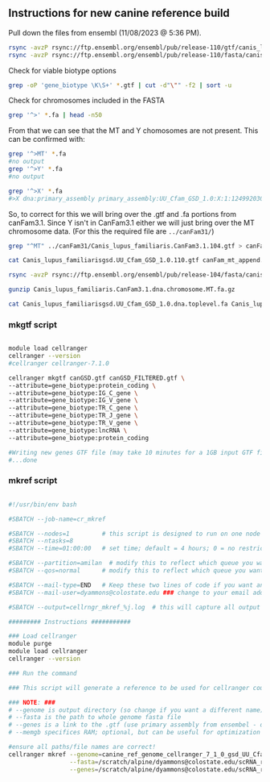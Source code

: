 ## Instructions for new canine reference build


Pull down the files from ensembl (11/08/2023 @ 5:36 PM).
```sh
rsync -avzP rsync://ftp.ensembl.org/ensembl/pub/release-110/gtf/canis_lupus_familiarisgsd/Canis_lupus_familiarisgsd.UU_Cfam_GSD_1.0.110.gtf.gz .
rsync -avzP rsync://ftp.ensembl.org/ensembl/pub/release-110/fasta/canis_lupus_familiarisgsd/dna/Canis_lupus_familiarisgsd.UU_Cfam_GSD_1.0.dna.toplevel.fa.gz .
```

Check for viable biotype options
```sh
grep -oP 'gene_biotype \K\S+' *.gtf | cut -d"\"" -f2 | sort -u
```

Check for chromosomes included in the FASTA
```sh
grep '^>' *.fa | head -n50
```

From that we can see that the MT and Y chomosomes are not present. This can be confirmed with:
```sh
grep '^>MT' *.fa
#no output
grep '^>Y' *.fa
#no output

grep '^>X' *.fa 
#>X dna:primary_assembly primary_assembly:UU_Cfam_GSD_1.0:X:1:124992030:1 REF
```

So, to correct for this we will bring over the .gtf and .fa portions from canFam3.1. Since Y isn't in CanFam3.1 either we will just bring over the MT chromosome data.
(For this the required file are `../canFam31/`)
```sh
grep "^MT" ../canFam31/Canis_lupus_familiaris.CanFam3.1.104.gtf > canFam_mt_append.gtf

cat Canis_lupus_familiarisgsd.UU_Cfam_GSD_1.0.110.gtf canFam_mt_append.gtf > canGSD.gtf
```

```sh
rsync -avzP rsync://ftp.ensembl.org/ensembl/pub/release-104/fasta/canis_lupus_familiaris/dna/Canis_lupus_familiaris.CanFam3.1.dna.chromosome.MT.fa.gz .

gunzip Canis_lupus_familiaris.CanFam3.1.dna.chromosome.MT.fa.gz

cat Canis_lupus_familiarisgsd.UU_Cfam_GSD_1.0.dna.toplevel.fa Canis_lupus_familiaris.CanFam3.1.dna.chromosome.MT.fa > canGSD_toplevel_mt.fa
```


### mkgtf script


```sh

module load cellranger
cellranger --version
#cellranger cellranger-7.1.0

cellranger mkgtf canGSD.gtf canGSD_FILTERED.gtf \
--attribute=gene_biotype:protein_coding \
--attribute=gene_biotype:IG_C_gene \
--attribute=gene_biotype:IG_V_gene \
--attribute=gene_biotype:TR_C_gene \
--attribute=gene_biotype:TR_J_gene \
--attribute=gene_biotype:TR_V_gene \
--attribute=gene_biotype:lncRNA \
--attribute=gene_biotype:protein_coding

#Writing new genes GTF file (may take 10 minutes for a 1GB input GTF file)...
#...done
```

### mkref script

```sh

#!/usr/bin/env bash

#SBATCH --job-name=cr_mkref

#SBATCH --nodes=1         # this script is designed to run on one node
#SBATCH --ntasks=8
#SBATCH --time=01:00:00   # set time; default = 4 hours; 0 = no restriction

#SBATCH --partition=amilan  # modify this to reflect which queue you want to use. Either 'shas' or 'shas-testing'
#SBATCH --qos=normal      # modify this to reflect which queue you want to use. Options are 'normal' and 'testing'

#SBATCH --mail-type=END   # Keep these two lines of code if you want an e-mail sent to you when it is complete.
#SBATCH --mail-user=dyammons@colostate.edu ### change to your email address ###

#SBATCH --output=cellrngr_mkref_%j.log  # this will capture all output in a logfile with %j as the job #

######### Instructions ###########

### Load cellranger
module purge
module load cellranger
cellranger --version

### Run the command

### This script will generate a reference to be used for cellranger counts ###

### NOTE: ###
# --genome is output directory (so change if you want a different name)
# --fasta is the path to whole genome fasta file
# --genes is a link to the .gtf (use primary assembly from ensembel - dont use all assemblys)
# --memgb specifices RAM; optional, but can be useful for optimization of each genome

#ensure all paths/file names are correct!
cellranger mkref --genome=canine_ref_genome_cellranger_7_1_0_gsd_UU_Cfam_GSD_1_0_110_base \
                 --fasta=/scratch/alpine/dyammons@colostate.edu/scRNA_references/canine/gsd/Canis_lupus_familiarisgsd.UU_Cfam_GSD_1.0.dna.toplevel.fa \
                 --genes=/scratch/alpine/dyammons@colostate.edu/scRNA_references/canine/gsd/canGSD_FILTERED.gtf
                
```
